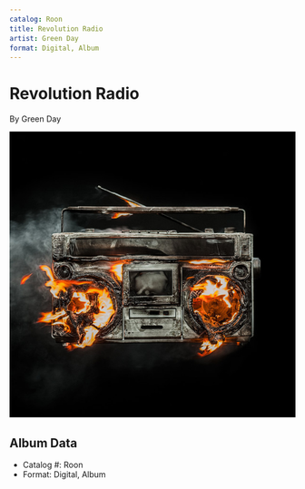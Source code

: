 ```yaml
---
catalog: Roon
title: Revolution Radio
artist: Green Day
format: Digital, Album
---
```


# Revolution Radio

By Green Day

![](../../assets/albumcovers/Green_Day-Revolution_Radio.png)

## Album Data

- Catalog #: Roon
- Format: Digital, Album

